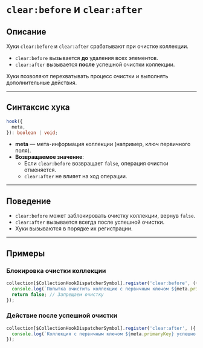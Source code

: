 # `clear:before` и `clear:after`

## Описание

Хуки `clear:before` и `clear:after` срабатывают при очистке коллекции.

- `clear:before` вызывается **до** удаления всех элементов.
- `clear:after` вызывается **после** успешной очистки коллекции.

Хуки позволяют перехватывать процесс очистки и выполнять дополнительные действия.

---

## Синтаксис хука

```ts
hook({
  meta,
}): boolean | void;
```

- **meta** — мета-информация коллекции (например, ключ первичного поля).
- **Возвращаемое значение**:
  - Если `clear:before` возвращает `false`, операция очистки отменяется.
  - `clear:after` не влияет на ход операции.

---

## Поведение

- `clear:before` может заблокировать очистку коллекции, вернув `false`.
- `clear:after` вызывается всегда после успешной очистки.
- Хуки вызываются в порядке их регистрации.

---

## Примеры

### Блокировка очистки коллекции

```ts
collection[$CollectionHookDispatcherSymbol].register('clear:before', ({ meta }) => {
  console.log(`Попытка очистить коллекцию с первичным ключом ${meta.primaryKey}`);
  return false; // Запрещаем очистку
});
```

### Действие после успешной очистки

```ts
collection[$CollectionHookDispatcherSymbol].register('clear:after', ({ meta }) => {
  console.log(`Коллекция с первичным ключом ${meta.primaryKey} успешно очищена.`);
});
```
